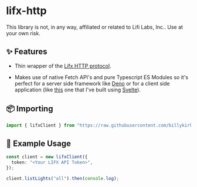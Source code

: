 # lifx-http

This library is not, in any way, affiliated or related to Lifi Labs, Inc.. Use
at your own risk.

## ✨ Features

- Thin wrapper of the [Lifx HTTP protocol](http://api.developer.lifx.com/).

- Makes use of native Fetch API's and pure Typescript ES Modules so it's perfect
  for a server side framework like [Deno](https://deno.land/) or for a client
  side application (like [this](https://github.com/wkirk01/LIFX-Svelte) one that
  I've built using [Svelte](https://svelte.dev/)).

## 📦 Importing

```typescript
import { lifxClient } from "https://raw.githubusercontent.com/billykirk01/lifx-http/master/mod.ts";
```

## 📖 Example Usage

```typescript
const client = new lifxClient({
  token: "<Your LIFX API Token>",
});

client.listLights("all").then(console.log);
```
